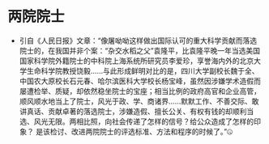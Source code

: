 # 两院院士
- 引自《人民日报》文章：“像屠呦呦这样做出国际认可的重大科学贡献而落选院士的，在我国并非个案：“杂交水稻之父”袁隆平，比袁隆平晚一年当选美国国家科学院外籍院士的中科院上海系统所研究员李爱珍，享誉海内外的北京大学生命科学院教授饶毅……与此形成鲜明对比的是，四川大学副校长魏于全、中国农大原校长石元春、哈尔滨医科大学校长杨宝峰，虽然因涉嫌学术造假而屡遭检举、质疑，却依然稳坐院士的宝座；相当比例的政府高官和企业高管，顺风顺水地当上了院士，风光于政、学、商诸界……默默工作、不善交际、敢讲真话、贡献卓著的落选院士，涉嫌造假、擅长公关、有权有钱的却顺利当选、风光无限。两相比照，向社会传递了怎样的信号？给公众造成了怎样的印象？
是该检讨、改进两院院士的评选标准、方法和程序的时候了。”🤐
